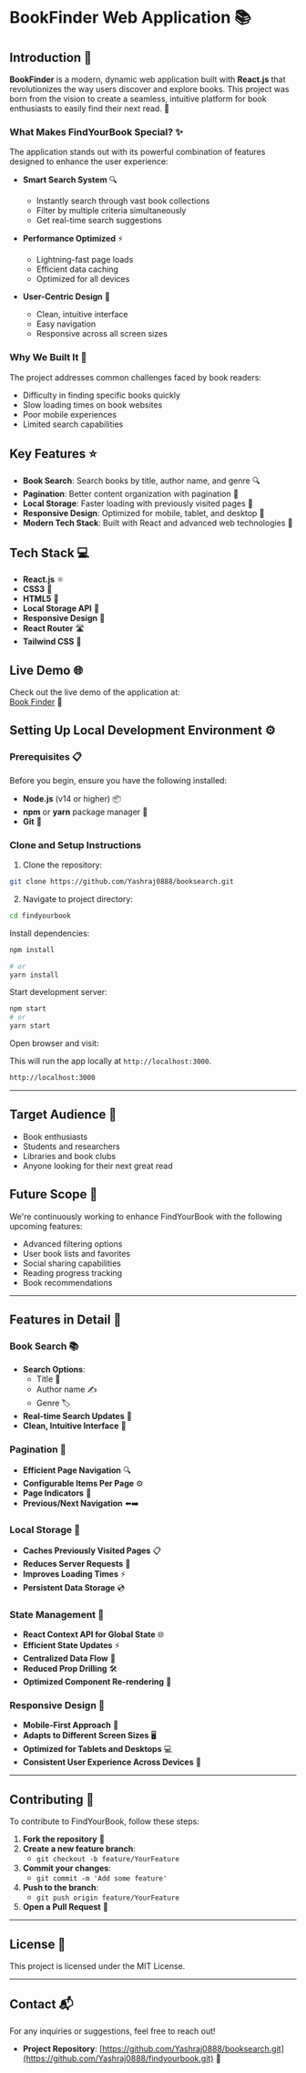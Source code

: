 # BookFinder Web Application 📚

## Introduction 📖

**BookFinder** is a modern, dynamic web application built with **React.js** that revolutionizes the way users discover and explore books. This project was born from the vision to create a seamless, intuitive platform for book enthusiasts to easily find their next read. 🎯

### What Makes FindYourBook Special? ✨

The application stands out with its powerful combination of features designed to enhance the user experience:

- **Smart Search System** 🔍
  - Instantly search through vast book collections
  - Filter by multiple criteria simultaneously
  - Get real-time search suggestions

- **Performance Optimized** ⚡
  - Lightning-fast page loads
  - Efficient data caching
  - Optimized for all devices

- **User-Centric Design** 👥
  - Clean, intuitive interface
  - Easy navigation
  - Responsive across all screen sizes

### Why We Built It 🎯

The project addresses common challenges faced by book readers:
- Difficulty in finding specific books quickly
- Slow loading times on book websites
- Poor mobile experiences
- Limited search capabilities

## Key Features ⭐

- **Book Search**: Search books by title, author name, and genre 🔍
- **Pagination**: Better content organization with pagination 📑
- **Local Storage**: Faster loading with previously visited pages 💾
- **Responsive Design**: Optimized for mobile, tablet, and desktop 📱
- **Modern Tech Stack**: Built with React and advanced web technologies 🚀

## Tech Stack 💻

- **React.js** ⚛️
- **CSS3** 🎨
- **HTML5** 📝
- **Local Storage API** 💾
- **Responsive Design** 📱
- **React Router** 🛣️
- **Tailwind CSS** 🎨

## Live Demo 🌐

Check out the live demo of the application at:  
[Book Finder](https://booksearch-ep7m.onrender.com/) 🔗

## Setting Up Local Development Environment ⚙️

### Prerequisites 📋

Before you begin, ensure you have the following installed:

- **Node.js** (v14 or higher) 📦
- **npm** or **yarn** package manager 🔧
- **Git** 🔄

### Clone and Setup Instructions

1. Clone the repository:
```bash
git clone https://github.com/Yashraj0888/booksearch.git
```
2. Navigate to project directory:

```bash
cd findyourbook
```


Install dependencies:

```bash
npm install

# or
yarn install
```

Start development server:

```bash
npm start
# or 
yarn start
```
Open browser and visit:

This will run the app locally at `http://localhost:3000`.

```bash
http://localhost:3000
```

---

## Target Audience 👥

- Book enthusiasts
- Students and researchers
- Libraries and book clubs
- Anyone looking for their next great read

## Future Scope 🔮

We're continuously working to enhance FindYourBook with the following upcoming features:
- Advanced filtering options
- User book lists and favorites
- Social sharing capabilities
- Reading progress tracking
- Book recommendations

---

## Features in Detail 🚀

### Book Search 📚
- **Search Options**:
  - Title 📖
  - Author name ✍️
  - Genre 🏷️
- **Real-time Search Updates** 🔄
- **Clean, Intuitive Interface** 💫

### Pagination 📑
- **Efficient Page Navigation** 🔍
- **Configurable Items Per Page** ⚙️
- **Page Indicators** 🔢
- **Previous/Next Navigation** ⬅️➡️

### Local Storage 💾
- **Caches Previously Visited Pages** 📋
- **Reduces Server Requests** 🚀
- **Improves Loading Times** ⚡
- **Persistent Data Storage** 💿

### State Management 🔄
- **React Context API for Global State** 🌐
- **Efficient State Updates** ⚡
- **Centralized Data Flow** 🔄
- **Reduced Prop Drilling** 🛠️
- **Optimized Component Re-rendering** 🔁

### Responsive Design 📱
- **Mobile-First Approach** 📱
- **Adapts to Different Screen Sizes** 🖥️
- **Optimized for Tablets and Desktops** 💻
- **Consistent User Experience Across Devices** 🎯

---

## Contributing 🤝

To contribute to FindYourBook, follow these steps:

1. **Fork the repository** 🔱
2. **Create a new feature branch**:
   - `git checkout -b feature/YourFeature`
3. **Commit your changes**:
   - `git commit -m 'Add some feature'`
4. **Push to the branch**:
   - `git push origin feature/YourFeature`
5. **Open a Pull Request** 🎯

---

## License 📄

This project is licensed under the MIT License.

---

## Contact 📬

For any inquiries or suggestions, feel free to reach out!

- **Project Repository**: [https://github.com/Yashraj0888/booksearch.git](https://github.com/Yashraj0888/findyourbook.git) 🔗